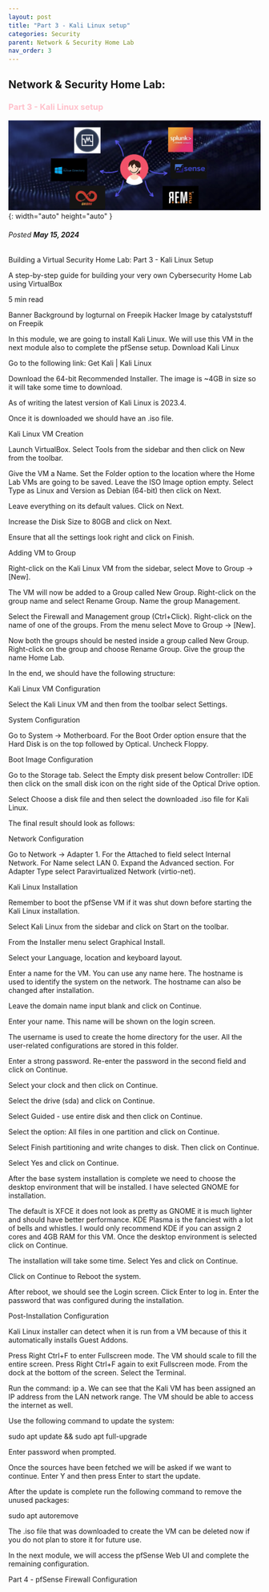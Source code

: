 ```yaml
---
layout: post
title: "Part 3 - Kali Linux setup"
categories: Security
parent: Network & Security Home Lab
nav_order: 3
---
```



## Network & Security Home Lab: 

### <span style="color: pink; font-weight: bold;">Part 3 - Kali Linux setup</span>

![banner](/assets/banner.png){: width="auto" height="auto" }

###### Posted ***May 15, 2024***

Building a Virtual Security Home Lab: Part 3 - Kali Linux Setup

A step-by-step guide for building your very own Cybersecurity Home Lab using VirtualBox


5 min read

Banner Background by logturnal on Freepik
Hacker Image by catalyststuff on Freepik

In this module, we are going to install Kali Linux. We will use this VM in the next module also to complete the pfSense setup.
Download Kali Linux

Go to the following link: Get Kali | Kali Linux

Download the 64-bit Recommended Installer. The image is ~4GB in size so it will take some time to download.

As of writing the latest version of Kali Linux is 2023.4.

Once it is downloaded we should have an .iso file.

Kali Linux VM Creation

Launch VirtualBox. Select Tools from the sidebar and then click on New from the toolbar.

Give the VM a Name. Set the Folder option to the location where the Home Lab VMs are going to be saved. Leave the ISO Image option empty. Select Type as Linux and Version as Debian (64-bit) then click on Next.

Leave everything on its default values. Click on Next.

Increase the Disk Size to 80GB and click on Next.

Ensure that all the settings look right and click on Finish.

Adding VM to Group

Right-click on the Kali Linux VM from the sidebar, select Move to Group -> [New].

The VM will now be added to a Group called New Group. Right-click on the group name and select Rename Group. Name the group Management.

Select the Firewall and Management group (Ctrl+Click). Right-click on the name of one of the groups. From the menu select Move to Group -> [New].

Now both the groups should be nested inside a group called New Group. Right-click on the group and choose Rename Group. Give the group the name Home Lab.

In the end, we should have the following structure:

Kali Linux VM Configuration

Select the Kali Linux VM and then from the toolbar select Settings.

System Configuration

Go to System -> Motherboard. For the Boot Order option ensure that the Hard Disk is on the top followed by Optical. Uncheck Floppy.

Boot Image Configuration

Go to the Storage tab. Select the Empty disk present below Controller: IDE then click on the small disk icon on the right side of the Optical Drive option.

Select Choose a disk file and then select the downloaded .iso file for Kali Linux.

The final result should look as follows:

Network Configuration

Go to Network -> Adapter 1. For the Attached to field select Internal Network. For Name select LAN 0. Expand the Advanced section. For Adapter Type select Paravirtualized Network (virtio-net).

Kali Linux Installation

Remember to boot the pfSense VM if it was shut down before starting the Kali Linux installation.

Select Kali Linux from the sidebar and click on Start on the toolbar.

From the Installer menu select Graphical Install.

Select your Language, location and keyboard layout.

Enter a name for the VM. You can use any name here. The hostname is used to identify the system on the network. The hostname can also be changed after installation.

Leave the domain name input blank and click on Continue.

Enter your name. This name will be shown on the login screen.

The username is used to create the home directory for the user. All the user-related configurations are stored in this folder.

Enter a strong password. Re-enter the password in the second field and click on Continue.

Select your clock and then click on Continue.

Select the drive (sda) and click on Continue.

Select Guided - use entire disk and then click on Continue.

Select the option: All files in one partition and click on Continue.

Select Finish partitioning and write changes to disk. Then click on Continue.

Select Yes and click on Continue.

After the base system installation is complete we need to choose the desktop environment that will be installed. I have selected GNOME for installation.

The default is XFCE it does not look as pretty as GNOME it is much lighter and should have better performance. KDE Plasma is the fanciest with a lot of bells and whistles. I would only recommend KDE if you can assign 2 cores and 4GB RAM for this VM. Once the desktop environment is selected click on Continue.

The installation will take some time. Select Yes and click on Continue.

Click on Continue to Reboot the system.

After reboot, we should see the Login screen. Click Enter to log in. Enter the password that was configured during the installation.

Post-Installation Configuration

Kali Linux installer can detect when it is run from a VM because of this it automatically installs Guest Addons.

Press Right Ctrl+F to enter Fullscreen mode. The VM should scale to fill the entire screen. Press Right Ctrl+F again to exit Fullscreen mode. From the dock at the bottom of the screen. Select the Terminal.

Run the command: ip a. We can see that the Kali VM has been assigned an IP address from the LAN network range. The VM should be able to access the internet as well.

Use the following command to update the system:

sudo apt update && sudo apt full-upgrade

Enter password when prompted.

Once the sources have been fetched we will be asked if we want to continue. Enter Y and then press Enter to start the update.

After the update is complete run the following command to remove the unused packages:

sudo apt autoremove

The .iso file that was downloaded to create the VM can be deleted now if you do not plan to store it for future use.

In the next module, we will access the pfSense Web UI and complete the remaining configuration.

Part 4 - pfSense Firewall Configuration